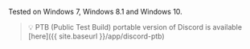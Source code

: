 Tested on Windows 7, Windows 8.1 and Windows 10.

> :bulb: PTB (Public Test Build) portable version of Discord is available [here]({{ site.baseurl }}/app/discord-ptb)